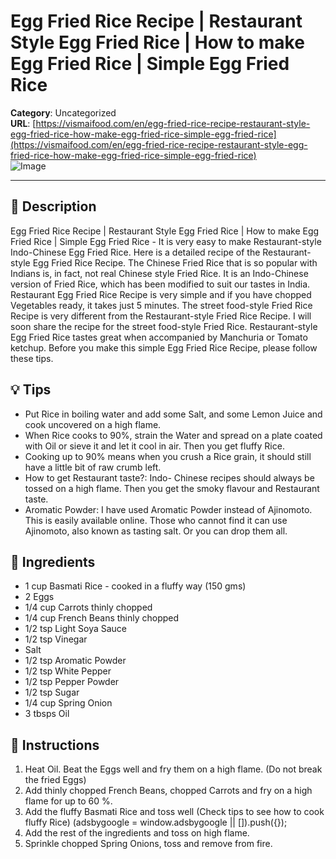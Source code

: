 # Egg Fried Rice Recipe | Restaurant Style Egg Fried Rice | How to make Egg Fried Rice | Simple Egg Fried Rice

**Category**: Uncategorized  
**URL**: [https://vismaifood.com/en/egg-fried-rice-recipe-restaurant-style-egg-fried-rice-how-make-egg-fried-rice-simple-egg-fried-rice](https://vismaifood.com/en/egg-fried-rice-recipe-restaurant-style-egg-fried-rice-how-make-egg-fried-rice-simple-egg-fried-rice)  
![Image](https://vismaifood.com/storage/app/uploads/public/b65/517/5f7/thumb__1200_0_0_0_auto.jpg)

---

## 📝 Description
Egg Fried Rice Recipe | Restaurant Style Egg Fried Rice | How to make Egg Fried Rice | Simple Egg Fried Rice - It is very easy to make Restaurant-style Indo-Chinese Egg Fried Rice. Here is a detailed recipe of the Restaurant- style Egg Fried Rice Recipe. The Chinese Fried Rice that is so popular with Indians is, in fact, not real Chinese style Fried Rice. It is an Indo-Chinese version of Fried Rice, which has been modified to suit our tastes in India. Restaurant Egg Fried Rice Recipe is very simple and if you have chopped Vegetables ready, it takes just 5 minutes. The street food-style Fried Rice Recipe is very different from the Restaurant-style Fried Rice Recipe. I will soon share the recipe for the street food-style Fried Rice. Restaurant-style Egg Fried Rice tastes great when accompanied by Manchuria or Tomato ketchup. Before you make this simple Egg Fried Rice Recipe, please follow these tips.

## 💡 Tips
- Put Rice in boiling water and add some Salt, and some Lemon Juice and cook uncovered on a high flame.
- When Rice cooks to 90%, strain the Water and spread on a plate coated with Oil or sieve it and let it cool in air. Then you get fluffy Rice.
- Cooking up to 90% means when you crush a Rice grain, it should still have a little bit of raw crumb left.
- How to get Restaurant taste?: Indo- Chinese recipes should always be tossed on a high flame. Then you get the smoky flavour and Restaurant taste.
- Aromatic Powder: I have used Aromatic Powder instead of Ajinomoto. This is easily available online. Those who cannot find it can use Ajinomoto, also known as tasting salt. Or you can drop them all.

## 🧂 Ingredients
- 1 cup Basmati Rice - cooked in a fluffy way (150 gms)
- 2 Eggs
- 1/4 cup Carrots thinly chopped
- 1/4 cup French Beans thinly chopped
- 1/2 tsp Light Soya Sauce
- 1/2 tsp Vinegar
- Salt
- 1/2 tsp Aromatic Powder
- 1/2 tsp White Pepper
- 1/2 tsp Pepper Powder
- 1/2 tsp Sugar
- 1/4 cup Spring Onion
- 3 tbsps Oil

## 🍳 Instructions
1. Heat Oil. Beat the Eggs well and fry them on a high flame. (Do not break the fried Eggs)
2. Add thinly chopped French Beans, chopped Carrots and fry on a high flame for up to 60 %.
3. Add the fluffy Basmati Rice and toss well (Check tips to see how to cook fluffy Rice) (adsbygoogle = window.adsbygoogle || []).push({});
4. Add the rest of the ingredients and toss on high flame.
5. Sprinkle chopped Spring Onions, toss and remove from fire.


